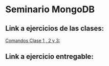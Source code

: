 # Seminario MongoDB
## Link a ejercicios de las clases:
[Comandos Clase 1 , 2 y 3:](ActividadesDeClase.md)
## Link a ejercicio entregable:
[Trabajo Práctico final:]: (https://github.com/IgnacioFondovila/SeminarioMongoDB/tree/main/Trabajo%20Entregable/mongo-test)
